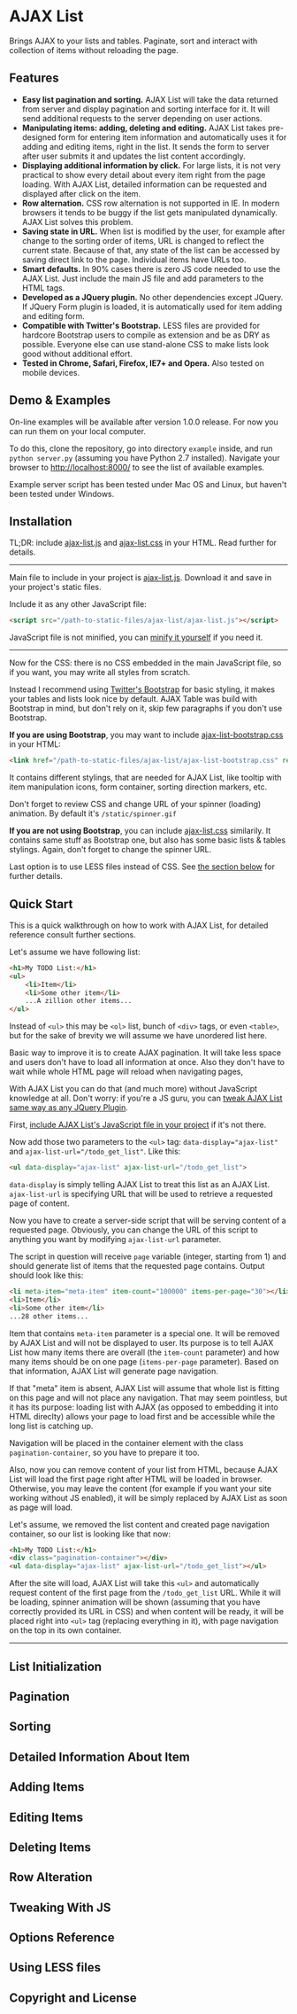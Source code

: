 AJAX List
=========

Brings AJAX to your lists and tables. Paginate, sort and interact with collection of items without reloading the page.

Features
--------

* **Easy list pagination and sorting.**
  AJAX List will take the data returned from server and display pagination and sorting interface for it. It will send additional requests to the server depending on user actions.
* **Manipulating items: adding, deleting and editing.**
  AJAX List takes pre-designed form for entering item information and automatically uses it for adding and editing items, right in the list. It sends the form to server after user submits it and updates the list content accordingly.
* **Displaying additional information by click.**
  For large lists, it is not very practical to show every detail about every item right from the page loading. With AJAX List, detailed information can be requested and displayed after click on the item.
* **Row alternation.**
  CSS row alternation is not supported in IE. In modern browsers it tends to be buggy if the list gets manipulated dynamically. AJAX List solves this problem.
* **Saving state in URL.**
  When list is modified by the user, for example after change to the sorting order of items, URL is changed to reflect the current state. Because of that, any state of the list can be accessed by saving direct link to the page. Individual items have URLs too.
* **Smart defaults.**
  In 90% cases there is zero JS code needed to use the AJAX List. Just include the main JS file and add parameters to the HTML tags.
* **Developed as a JQuery plugin.**
  No other dependencies except JQuery. If JQuery Form plugin is loaded, it is automatically used for item adding and editing form.
* **Compatible with Twitter's Bootstrap.**
  LESS files are provided for hardcore Bootstrap users to compile as extension and be as DRY as possible. Everyone else can use stand-alone CSS to make lists look good without additional effort.
* **Tested in Chrome, Safari, Firefox, IE7+ and Opera.**
  Also tested on mobile devices.

Demo & Examples
---------------

On-line examples will be available after version 1.0.0 release. For now you can run them on your local computer.

To do this, clone the repository, go into directory `example` inside, and run `python server.py` (assuming you have Python 2.7 installed). Navigate your browser to [http://localhost:8000/](http://localhost:8000/) to see the list of available examples.

Example server script has been tested under Mac OS and Linux, but haven't been tested under Windows.

Installation
------------

TL;DR: include [ajax-list.js](https://raw.github.com/mitskevich/ajax-list/master/src/ajax-list.js) and [ajax-list.css](https://raw.github.com/mitskevich/ajax-list/master/src/css/ajax-list.css) in your HTML. Read further for details.

* * *

Main file to include in your project is [ajax-list.js](https://raw.github.com/mitskevich/ajax-list/master/src/ajax-list.js). Download it and save in your project's static files.

Include it as any other JavaScript file:

```html
<script src="/path-to-static-files/ajax-list/ajax-list.js"></script>
```

JavaScript file is not minified, you can [minify it yourself](http://jscompress.com/) if you need it.

* * *

Now for the CSS: there is no CSS embedded in the main JavaScript file, so if you want, you may write all styles from scratch.

Instead I recommend using [Twitter's Bootstrap](http://twitter.github.com/bootstrap/) for basic styling, it makes your tables and lists look nice by default. AJAX Table was build with Bootstrap in mind, but don't rely on it, skip few paragraphs if you don't use Bootstrap.

**If you are using Bootstrap**, you may want to include [ajax-list-bootstrap.css](https://raw.github.com/mitskevich/ajax-list/master/src/css/ajax-list-bootstrap.css) in your HTML:

```html
<link href="/path-to-static-files/ajax-list/ajax-list-bootstrap.css" rel="stylesheet">
```

It contains different stylings, that are needed for AJAX List, like tooltip with item manipulation icons, form container, sorting direction markers, etc.

Don't forget to review CSS and change URL of your spinner (loading) animation. By default it's `/static/spinner.gif`

**If you are not using Bootstrap**, you can include [ajax-list.css](https://raw.github.com/mitskevich/ajax-list/master/src/css/ajax-list.css) similarily. It contains same stuff as Bootstrap one, but also has some basic lists & tables stylings. Again, don't forget to change the spinner URL.

Last option is to use LESS files instead of CSS. See [the section below](#using-less-files) for further details.

Quick Start
-----------

This is a quick walkthrough on how to work with AJAX List, for detailed reference consult further sections.

Let's assume we have following list:

```html
<h1>My TODO List:</h1>
<ul>
    <li>Item</li>
    <li>Some other item</li>
    ...A zillion other items...
</ul>
```

Instead of `<ul>` this may be `<ol>` list, bunch of `<div>` tags, or even `<table>`, but for the sake of brevity we will assume we have unordered list here.

Basic way to improve it is to create AJAX pagination. It will take less space and users don't have to load all information at once. Also they don't have to wait while whole HTML page will reload when navigating pages,

With AJAX List you can do that (and much more) without JavaScript knowledge at all. Don't worry: if you're a JS guru, you can [tweak AJAX List same way as any JQuery Plugin](#tweaking-with-js).

First, [include AJAX List's JavaScript file in your project](#installation) if it's not there.

Now add those two parameters to the `<ul>` tag: `data-display="ajax-list"` and `ajax-list-url="/todo_get_list"`. Like this:

```html
<ul data-display="ajax-list" ajax-list-url="/todo_get_list">
```

`data-display` is simply telling AJAX List to treat this list as an AJAX List. `ajax-list-url` is specifying URL that will be used to retrieve a requested page of content.

Now you have to create a server-side script that will be serving content of a requested page. Obviously, you can change the URL of this script to anything you want by modifying `ajax-list-url` parameter.

The script in question will receive `page` variable (integer, starting from 1) and should generate list of items that the requested page contains. Output should look like this:

```html
<li meta-item="meta-item" item-count="100000" items-per-page="30"></li>
<li>Item</li>
<li>Some other item</li>
...28 other items...
```

Item that contains `meta-item` parameter is a special one. It will be removed by AJAX List and will not be displayed to user. Its purpose is to tell AJAX List how many items there are overall (the `item-count` parameter) and how many items should be on one page (`items-per-page` parameter). Based on that information, AJAX List will generate page navigation.

If that "meta" item is absent, AJAX List will assume that whole list is fitting on this page and will not place any navigation. That may seem pointless, but it has its purpose: loading list with AJAX (as opposed to embedding it into HTML direclty) allows your page to load first and be accessible while the long list is catching up.

Navigation will be placed in the container element with the class `pagination-container`, so you have to prepare it too.

Also, now you can remove content of your list from HTML, because AJAX List will load the first page right after HTML will be loaded in browser. Otherwise, you may leave the content (for example if you want your site working without JS enabled), it will be simply replaced by AJAX List as soon as page will load.

Let's assume, we removed the list content and created page navigation container, so our list is looking like that now:

```html
<h1>My TODO List:</h1>
<div class="pagination-container"></div>
<ul data-display="ajax-list" ajax-list-url="/todo_get_list"></ul>
```

After the site will load, AJAX List will take this `<ul>` and automatically request content of the first page from the `/todo_get_list` URL. While it will be loading, spinner animation will be shown (assuming that you have correctly provided its URL in CSS) and when content will be ready, it will be placed right into `<ul>` tag (replacing everything in it), with page navigation on the top in its own container.

* * *

List Initialization
-------------------

Pagination
----------

Sorting
-------

Detailed Information About Item
-------------------------------

Adding Items
------------

Editing Items
-------------

Deleting Items
-------------

Row Alteration
--------------

Tweaking With JS
----------------

Options Reference
-----------------

Using LESS files
----------------

Copyright and License
---------------------